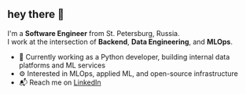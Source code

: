 ## hey there 👋

I'm a **Software Engineer** from St. Petersburg, Russia.  
I work at the intersection of **Backend**, **Data Engineering**, and **MLOps**.

- 🔧 Currently working as a Python developer, building internal data platforms and ML services
- ⚙️ Interested in MLOps, applied ML, and open-source infrastructure  
- 📬 Reach me on [LinkedIn](https://www.linkedin.com/in/filipp-brazhnikov-794b5a210/)

